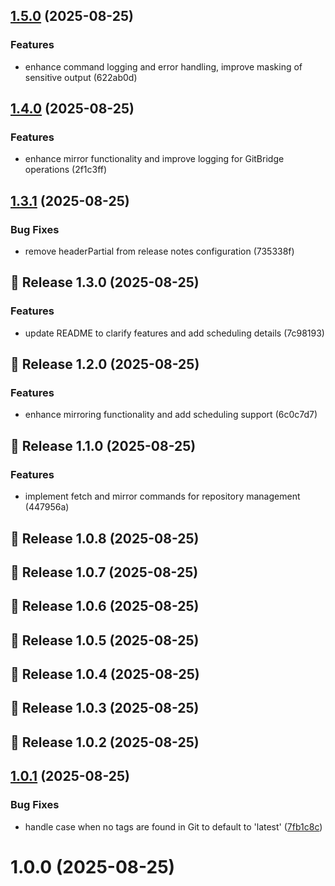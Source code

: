 ## [1.5.0](https://github.com/Paul1404/GitBridge/compare/v1.4.0...v1.5.0) (2025-08-25)

### Features

- enhance command logging and error handling, improve masking of sensitive output (622ab0d)

## [1.4.0](https://github.com/Paul1404/GitBridge/compare/v1.3.1...v1.4.0) (2025-08-25)

### Features

- enhance mirror functionality and improve logging for GitBridge operations (2f1c3ff)

## [1.3.1](https://github.com/Paul1404/GitBridge/compare/v1.3.0...v1.3.1) (2025-08-25)

### Bug Fixes

- remove headerPartial from release notes configuration (735338f)

## 🚀 Release 1.3.0 (2025-08-25)


### Features

- update README to clarify features and add scheduling details (7c98193)

## 🚀 Release 1.2.0 (2025-08-25)


### Features

- enhance mirroring functionality and add scheduling support (6c0c7d7)

## 🚀 Release 1.1.0 (2025-08-25)


### Features

- implement fetch and mirror commands for repository management (447956a)

## 🚀 Release 1.0.8 (2025-08-25)

## 🚀 Release 1.0.7 (2025-08-25)

## 🚀 Release 1.0.6 (2025-08-25)

## 🚀 Release 1.0.5 (2025-08-25)

## 🚀 Release 1.0.4 (2025-08-25)

## 🚀 Release 1.0.3 (2025-08-25)

## 🚀 Release 1.0.2 (2025-08-25)

## [1.0.1](https://github.com/Paul1404/GitBridge/compare/v1.0.0...v1.0.1) (2025-08-25)


### Bug Fixes

* handle case when no tags are found in Git to default to 'latest' ([7fb1c8c](https://github.com/Paul1404/GitBridge/commit/7fb1c8c301b9e47643f599939cc6f137798b0d64))

# 1.0.0 (2025-08-25)
